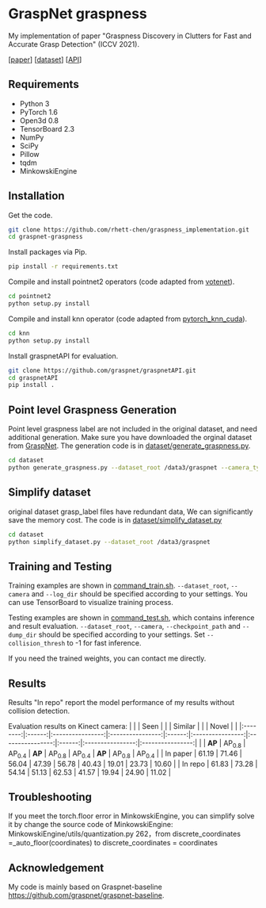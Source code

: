 # GraspNet graspness
My implementation of paper "Graspness Discovery in Clutters for Fast and Accurate Grasp Detection" (ICCV 2021).

[[paper](https://openaccess.thecvf.com/content/ICCV2021/papers/Wang_Graspness_Discovery_in_Clutters_for_Fast_and_Accurate_Grasp_Detection_ICCV_2021_paper.pdf)]
[[dataset](https://graspnet.net/)]
[[API](https://github.com/graspnet/graspnetAPI)]


## Requirements
- Python 3
- PyTorch 1.6
- Open3d 0.8
- TensorBoard 2.3
- NumPy
- SciPy
- Pillow
- tqdm
- MinkowskiEngine

## Installation
Get the code.
```bash
git clone https://github.com/rhett-chen/graspness_implementation.git
cd graspnet-graspness
```
Install packages via Pip.
```bash
pip install -r requirements.txt
```
Compile and install pointnet2 operators (code adapted from [votenet](https://github.com/facebookresearch/votenet)).
```bash
cd pointnet2
python setup.py install
```
Compile and install knn operator (code adapted from [pytorch_knn_cuda](https://github.com/chrischoy/pytorch_knn_cuda)).
```bash
cd knn
python setup.py install
```
Install graspnetAPI for evaluation.
```bash
git clone https://github.com/graspnet/graspnetAPI.git
cd graspnetAPI
pip install .
```

## Point level Graspness Generation
Point level graspness label are not included in the original dataset, and need additional generation. Make sure you have downloaded the orginal dataset from [GraspNet](https://graspnet.net/). The generation code is in [dataset/generate_graspness.py](dataset/generate_graspness.py).
```bash
cd dataset
python generate_graspness.py --dataset_root /data3/graspnet --camera_type kinect
```

## Simplify dataset
original dataset grasp_label files have redundant data,  We can significantly save the memory cost. The code is in [dataset/simplify_dataset.py](dataset/simplify_dataset.py)
```bash
cd dataset
python simplify_dataset.py --dataset_root /data3/graspnet
```

## Training and Testing
Training examples are shown in [command_train.sh](command_train.sh). `--dataset_root`, `--camera` and `--log_dir` should be specified according to your settings. You can use TensorBoard to visualize training process.

Testing examples are shown in [command_test.sh](command_test.sh), which contains inference and result evaluation. `--dataset_root`, `--camera`, `--checkpoint_path` and `--dump_dir` should be specified according to your settings. Set `--collision_thresh` to -1 for fast inference.

If you need the trained weights, you can contact me directly.

## Results
Results "In repo" report the model performance of my results without collision detection.

Evaluation results on Kinect camera:
|          |        | Seen             |                  |        | Similar          |                  |        | Novel            |                  | 
|:--------:|:------:|:----------------:|:----------------:|:------:|:----------------:|:----------------:|:------:|:----------------:|:----------------:|
|          | __AP__ | AP<sub>0.8</sub> | AP<sub>0.4</sub> | __AP__ | AP<sub>0.8</sub> | AP<sub>0.4</sub> | __AP__ | AP<sub>0.8</sub> | AP<sub>0.4</sub> |
| In paper | 61.19  | 71.46            | 56.04            | 47.39  | 56.78            | 40.43            | 19.01  | 23.73            | 10.60             |
| In repo  | 61.83  | 73.28            | 54.14            | 51.13  | 62.53            | 41.57            | 19.94  | 24.90            | 11.02             |

## Troubleshooting
If you meet the torch.floor error in MinkowskiEngine, you can simplify solve it by change the source code of MinkowskiEngine: 
MinkowskiEngine/utils/quantization.py 262，from discrete_coordinates =_auto_floor(coordinates) to discrete_coordinates = coordinates
## Acknowledgement
My code is mainly based on Graspnet-baseline  https://github.com/graspnet/graspnet-baseline.
